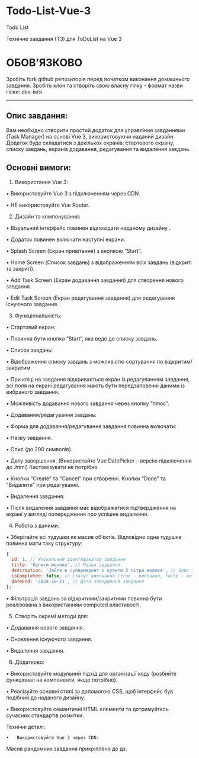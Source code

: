 # Todo-List-Vue-3

Todo List

Технічне завдання (ТЗ) для ToDoList на Vue 3

# ОБОВʼЯЗКОВО

Зробіть fork github репозиторія перед початком виконання домашнього завдання. Зробіть клон та створіть свою власну гілку - формат назви гілки: dev-імʼя

---

## Опис завдання:

Вам необхідно створити простий додаток для управління завданнями (Task Manager) на основі Vue 3, використовуючи наданий дизайн. Додаток буде складатися з декількох екранів: стартового екрану, списку завдань, екранів додавання, редагування та видалення завдань.

## Основні вимоги:

1. Використання Vue 3:

• Використовуйте Vue 3 з підключенням через CDN.

• НЕ використовуйте Vue Router.

2. Дизайн та компонування:

• Візуальний інтерфейс повинен відповідати наданому дизайну .

• Додаток повинен включати наступні екрани:

• Splash Screen (Екран привітання) з кнопкою “Start”.

• Home Screen (Список завдань) з відображенням всіх завдань (відкриті та закриті).

• Add Task Screen (Екран додавання завдання) для створення нового завдання.

• Edit Task Screen (Екран редагування завдання) для редагування існуючого завдання.

3. Функціональність:

• Стартовий екран:

• Повинна бути кнопка “Start”, яка веде до списку завдань.

• Список завдань:

• Відображення списку завдань з можливістю сортування по відкритим/закритим.

• При кліці на завдання відкривається екран із редагуванням завдання, всі поля на екрані редагування мають бути передзаповенні даними із вибраного завдання.

• Можливість додавання нового завдання через кнопку “плюс”.

• Додавання/редагування завдань:

• Форма для додавання/редагування завдання повинна включати:

• Назву завдання.

• Опис (до 200 символів).

• Дату завершення. (Використайте Vue DatePicker - версію підключення до .html) Кастомізувати не потрібно.

• Кнопки “Create” та "Cancel" при створенні. Кнопки “Done” та “Видалити” при редагуванні.

• Видалення завдання:

• Після видалення завдання має відображатися підтвердження на екрані у вигляді попередження про успішне видалення.

4. Робота з даними:

• Зберігайте всі тудушки як масив об’єктів. Відповідно одна тудушка повинна мати таку структуру:

```js
{
  id: 1, // Унікальний ідентифікатор завдання
  title: 'Купити молоко', // Назва завдання
  description: 'Зайти в супермаркет і купити 2 літри молока', // Опис завдання
  isCompleted: false, // Статус виконання (true - виконано, false - не виконано)
  dateEnd: '2024-10-21', // Дата завершення завдання
};
```

• Фільтрація завдань за відкритими/закритими повинна бути реалізована з використанням computed властивості.

5. Створіть окремі методи для:

• Додавання нового завдання.

• Оновлення існуючого завдання.

• Видалення завдання.

6. Додатково:

• Використовуйте модульний підхід для організації коду (розбийте функціонал на компоненти, якщо потрібно).

• Реалізуйте основні стилі за допомогою CSS, щоб інтерфейс був подібний до наданого дизайну.

• Використовуйте семантичні HTML елементи та дотримуйтесь сучасних стандартів розмітки.

Технічні деталі:

    •	Використовуйте Vue 3 через CDN:

  <script src="https://unpkg.com/vue@3/dist/vue.global.js"></script>

Масив рандомних завдання прикріплено до дз.
